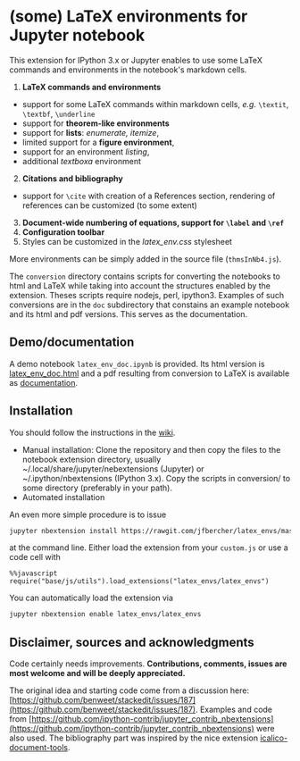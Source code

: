 (some) LaTeX environments for Jupyter notebook
==============================================

This extension for IPython 3.x or Jupyter enables to use some LaTeX commands and environments in the notebook's markdown cells. 

1. **LaTeX commands and environments**
 - support for some LaTeX commands within markdown cells, *e.g.* `\textit`, `\textbf`, `\underline`
 -  support for **theorem-like environments**
 -  support for **lists**: *enumerate, itemize*,  
 -  limited support for a **figure environment**,
 -  support for an environment *listing*,
 -  additional *textboxa* environment
2. **Citations and bibliography**
 -  support for `\cite` with creation of a References section, rendering of references can be customized (to some extent)
3. **Document-wide numbering of equations, support for `\label` and `\ref`**
4. **Configuration toolbar**
5. Styles can be customized in the *latex\_env.css* stylesheet

More environments can be simply added in the source file (`thmsInNb4.js`). 

The `conversion` directory contains scripts for converting the notebooks to html and LaTeX while taking into account the structures 
enabled by the extension. Theses scripts require nodejs, perl, ipython3. Examples of such conversions are in the `doc` subdirectory that constains an example notebook and its html and pdf versions. This serves as the documentation.


Demo/documentation
------------------

A demo notebook `latex_env_doc.ipynb` is provided. Its html version is [latex_env_doc.html](https://rawgit.com/jfbercher/latex_envs/master/doc/latex_env_doc.html) and a pdf resulting 
from conversion to LaTeX is available as [documentation](https://rawgit.com/jfbercher/latex_envs/master/doc/latex_env_doc.html). 


Installation
------------

You should follow the instructions in the [wiki](https://github.com/ipython-contrib/jupyter_contrib_nbextensions/wiki).
- Manual installation: Clone the repository and then copy the files to the notebook extension directory, usually ~/.local/share/jupyter/nebextensions (Jupyter) or ~/.ipython/nbextensions (IPython 3.x). Copy the scripts in conversion/ to some directory (preferably in your path).
- Automated installation

An even more simple procedure is to issue

``` bash
jupyter nbextension install https://rawgit.com/jfbercher/latex_envs/master/latex_envs.zip  --user
```

at the command line.
Either load the extension from your `custom.js` or use a code cell with

```jupyter
%%javascript
require("base/js/utils").load_extensions("latex_envs/latex_envs")
```

You can automatically load the extension via

```bash
jupyter nbextension enable latex_envs/latex_envs
```


Disclaimer, sources and acknowledgments
---------------------------------------

Code certainly needs improvements. **Contributions, comments, issues are most welcome and will be deeply appreciated.**

The original idea and starting code come from a discussion here: [https://github.com/benweet/stackedit/issues/187](https://github.com/benweet/stackedit/issues/187). Examples and code from [https://github.com/ipython-contrib/jupyter_contrib_nbextensions](https://github.com/ipython-contrib/jupyter_contrib_nbextensions) were also used. The bibliography part was inspired by the nice extension  [icalico-document-tools](https://bitbucket.org/ipre/calico/downloads/).
